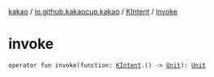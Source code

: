 [kakao](../../index.md) / [io.github.kakaocup.kakao](../index.md) / [KIntent](index.md) / [invoke](./invoke.md)

# invoke

`operator fun invoke(function: `[`KIntent`](index.md)`.() -> `[`Unit`](https://kotlinlang.org/api/latest/jvm/stdlib/kotlin/-unit/index.html)`): `[`Unit`](https://kotlinlang.org/api/latest/jvm/stdlib/kotlin/-unit/index.html)